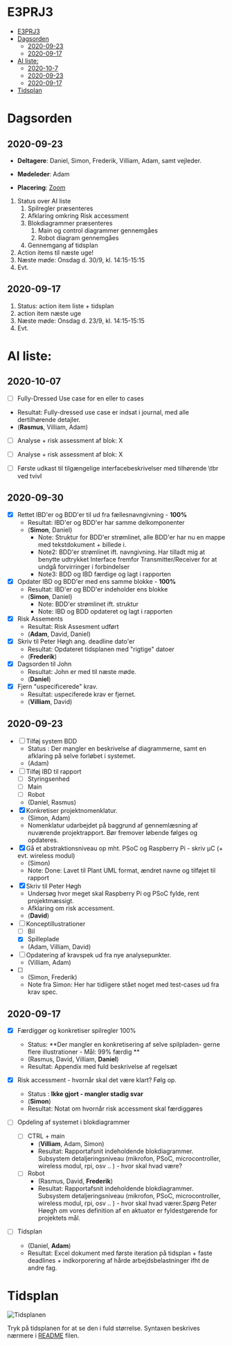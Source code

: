 # E3PRJ3
- [E3PRJ3](#e3prj3)
- [Dagsorden](#dagsorden)
  - [2020-09-23](#2020-09-23)
  - [2020-09-17](#2020-09-17)
- [AI liste:](#ai-liste)
  - [2020-10-7](#2020-10-07)
  - [2020-09-23](#2020-09-23)
  - [2020-09-17](#2020-09-17)
- [Tidsplan](#tidsplan)
# Dagsorden

## 2020-09-23
- **Deltagere**: Daniel, Simon, Frederik, Villiam, Adam, samt vejleder.

- **Mødeleder**: Adam

- **Placering**: [Zoom](https://aarhusuniversity.zoom.us/j/66634576248)
1. Status over AI liste
   1. Spilregler præsenteres
   2. Afklaring omkring Risk accessment
   3. Blokdiagrammer præsenteres
      1. Main og control diagrammer gennemgåes
      2. Robot diagram gennemgåes 
   4. Gennemgang af tidsplan 
2. Action items til næste uge!
3. Næste møde: Onsdag d. 30/9, kl. 14:15-15:15
4. Evt.

## 2020-09-17
1.	Status: action item liste + tidsplan
2.	action item næste uge
3.	Næste møde: Onsdag d. 23/9, kl. 14:15-15:15
4.	Evt.

# AI liste:
## 2020-10-07
 - [ ] Fully-Dressed Use case for en eller to cases
  - Resultat: Fully-dressed use case er indsat i journal, med alle dertilhørende detajler.
  - (**Rasmus**, Villiam, Adam)
  
  - [ ] Analyse + risk assessment af blok: X
  
  - [ ] Analyse + risk assessment af blok: X
  
  - [ ] Første udkast til tilgængelige interfacebeskrivelser med tilhørende \tbr ved tvivl

## 2020-09-30

- [x] Rettet IBD'er og BDD'er til ud fra fællesnavngivning - **100%**
  - Resultat: IBD'er og BDD'er har samme delkomponenter
  - (**Simon**, Daniel)
    - Note: Struktur for BDD'er strømlinet, alle BDD'er har nu en mappe med tekstdokument + billede i. 
    - Note2: BDD'er strømlinet ift. navngivning. Har tilladt mig at benytte udtrykket Interface fremfor Transmitter/Receiver for at undgå forvirringer i forbindelser
    - Note3: BDD og IBD færdige og lagt i rapporten
- [x] Opdater IBD og BDD'er med ens samme blokke - **100%**
  - Resultat: IBD'er og BDD'er indeholder ens blokke
  - (**Simon**, Daniel)
    - Note: BDD'er strømlinet ift. struktur
    - Note: IBD og BDD opdateret og lagt i rapporten
- [x] Risk Assements 
  - Resultat: Risk Assesment udført
  - (**Adam**, David, Daniel)
- [x] Skriv til Peter Høgh ang. deadline dato'er
  - Resultat: Opdateret tidsplanen med "rigtige" datoer
  - (**Frederik**)
- [x] Dagsorden til John
  - Resultat: John er med til næste møde.
  - (**Daniel**)
- [x] Fjern "uspecificerede" krav.
  - Resultat: uspeciferede krav er fjernet.
  - (**Villiam**, David)
## 2020-09-23

- [ ] Tilføj system BDD
  - Status : Der mangler en beskrivelse af diagrammerne, samt en afklaring på selve forløbet i systemet.
  - (Adam)
- [ ] Tilføj IBD til rapport
  - [ ] Styringsenhed
  - [ ] Main 
  - [ ] Robot
  - (Daniel, Rasmus)
- [x] Konkretiser projektnomenklatur.
  - (Simon, Adam)
  - Nomenklatur udarbejdet på baggrund af gennemlæsning af nuværende projektrapport. Bør fremover løbende følges og opdateres.  
- [x] Gå et abstraktionsniveau op mht. PSoC og Raspberry Pi - skriv µC (+ evt. wireless modul)
  - (Simon)
  - Note: Done: Lavet til Plant UML format, ændret navne og tilføjet til rapport
- [x] Skriv til Peter Høgh
  - Undersøg hvor meget skal Raspberry Pi og PSoC fylde, rent projektmæssigt.
  - Afklaring om risk accessment.
  - (**David**)
- [ ] Konceptillustrationer
  - [ ] Bil
  - [x] Spilleplade
  - (Adam, Villiam, David)
- [ ] Opdatering af kravspek ud fra nye analysepunkter.
  - (Villiam, Adam)
- [ ] 
  - (Simon, Frederik)
  - Note fra Simon: Her har tidligere stået noget med test-cases ud fra krav spec. 

## 2020-09-17

- [x] Færdiggør og konkretiser spilregler 100%
    - Status: **Der mangler en konkretisering af selve spilpladen- gerne flere illustrationer - Mål: 99% færdig **
    - (Rasmus, David, Villiam, **Daniel**)
    - Resultat: Appendix med fuld beskrivelse af regelsæt

- [x] Risk accessment - hvornår skal det være klart? Følg op.
    - Status : **Ikke gjort - mangler stadig svar**
    - (**Simon**)	
    - Resultat: Notat om hvornår risk accessment skal færdiggøres

- [ ] Opdeling af systemet i blokdiagrammer
  - [ ] CTRL + main
    - (**Villiam**, Adam, Simon)		
    - Resultat: Rapportafsnit indeholdende blokdiagrammer. Subsystem detaljeringsniveau (mikrofon, PSoC, microcontroller, wireless modul, rpi, osv .. ) - hvor skal hvad være?
  - [ ] Robot
    - (Rasmus, David, **Frederik**)	
    - Resultat: Rapportafsnit indeholdende blokdiagrammer. Subsystem detaljeringsniveau (mikrofon, PSoC, microcontroller, wireless modul, rpi, osv .. ) - hvor skal hvad værer.Spørg Peter Høegh om vores definition af en aktuator er fyldestgørende for projektets mål.

- [ ] Tidsplan
    - (Daniel, **Adam**) 	
    - Resultat: Excel dokument med første iteration på tidsplan + faste deadlines + indkorporering af hårde arbejdsbelastninger ifht de andre fag.

# Tidsplan

![Tidsplanen](http://www.plantuml.com/plantuml/proxy?cache=no&src=https://raw.githubusercontent.com/Solvgraa-mager/E3PRJ3/master/Diagrammer/Tidsplan/GanntTidsplan.puml)

Tryk på tidsplanen for at se den i fuld størrelse. Syntaxen beskrives nærmere i [README](Diagrammer/Tidsplan/README.md) filen.

